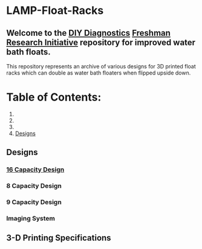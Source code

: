 # LAMP-Float-Racks

## Welcome to the  [DIY Diagnostics](https://diystream.cns.utexas.edu/ "DIY Diagnostics")  [Freshman Research Initiative](https://cns.utexas.edu/fri "Freshman Research Initiative") repository for improved water bath floats.

This repository represents an archive of various designs for 3D printed float racks which can double as water bath floaters when flipped upside down.

# Table of Contents:
1.
2.
3.
4. [Designs](Designs)






## Designs
### [16 Capacity Design](https://github.com/diydiagnostics/LAMP-Tube-Racks/tree/master/16%20Capacity%20Racks)


### 8 Capacity Design


### 9 Capacity Design


### Imaging System

## 3-D Printing Specifications
